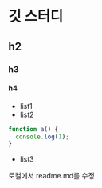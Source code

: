 # 깃 스터디
## h2
### h3
#### h4
* list1
* list2

```javascript
function a() {
  console.log(1);
}
```
* list3


로컬에서 readme.md를 수정